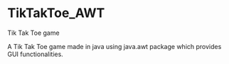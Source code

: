 # TikTakToe_AWT
Tik Tak Toe game

A Tik Tak Toe game made in java using java.awt package which provides GUI functionalities.

